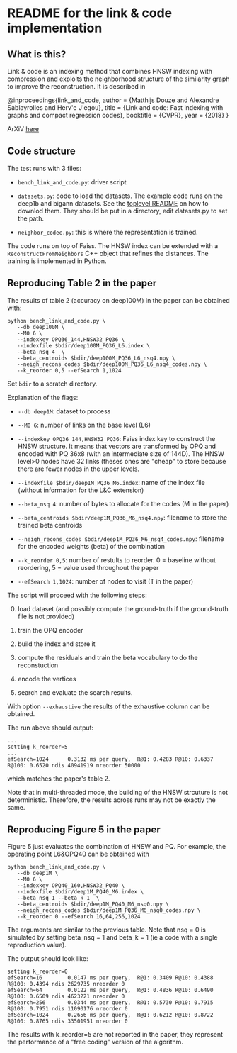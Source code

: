

README for the link & code implementation
=========================================

What is this?
-------------

Link & code is an indexing method that combines HNSW indexing with
compression and exploits the neighborhood structure of the similarity
graph to improve the reconstruction. It is described in

@inproceedings{link_and_code,
   author = {Matthijs Douze and Alexandre Sablayrolles and Herv\'e J\'egou},
   title = {Link and code: Fast indexing with graphs and compact regression codes},
   booktitle = {CVPR},
   year = {2018}
}

ArXiV [here](https://arxiv.org/abs/1804.09996)

Code structure
--------------

The test runs with 3 files:

- `bench_link_and_code.py`: driver script

- `datasets.py`: code to load the datasets. The example code runs on the
  deep1b and bigann datasets. See the [toplevel README](../README.md)
  on how to downlod them. They should be put in a directory, edit
  datasets.py to set the path.

- `neighbor_codec.py`: this is where the representation is trained.

The code runs on top of Faiss. The HNSW index can be extended with a
`ReconstructFromNeighbors` C++ object that refines the distances. The
training is implemented in Python.


Reproducing Table 2 in the paper
--------------------------------

The results of table 2 (accuracy on deep100M) in the paper can be
obtained with:

```
python bench_link_and_code.py \
   --db deep100M \
   --M0 6 \
   --indexkey OPQ36_144,HNSW32_PQ36 \
   --indexfile $bdir/deep100M_PQ36_L6.index \
   --beta_nsq 4  \
   --beta_centroids $bdir/deep100M_PQ36_L6_nsq4.npy \
   --neigh_recons_codes $bdir/deep100M_PQ36_L6_nsq4_codes.npy \
   --k_reorder 0,5 --efSearch 1,1024
```

Set `bdir` to a scratch directory.

Explanation of the flags:

- `--db deep1M`: dataset to process

- `--M0 6`: number of links on the base level (L6)

- `--indexkey OPQ36_144,HNSW32_PQ36`: Faiss index key to construct the
  HNSW structure. It means that vectors are transformed by OPQ and
  encoded with PQ 36x8 (with an intermediate size of 144D). The HNSW
  level>0 nodes have 32 links (theses ones are "cheap" to store
  because there are fewer nodes in the upper levels.

- `--indexfile $bdir/deep1M_PQ36_M6.index`: name of the index file
  (without information for the L&C extension)

- `--beta_nsq 4`: number of bytes to allocate for the codes (M in the
  paper)

- `--beta_centroids $bdir/deep1M_PQ36_M6_nsq4.npy`: filename to store
  the trained beta centroids

- `--neigh_recons_codes $bdir/deep1M_PQ36_M6_nsq4_codes.npy`: filename
  for the encoded weights (beta) of the combination

- `--k_reorder 0,5`: number of restults to reorder. 0 = baseline
  without reordering, 5 = value used throughout the paper

- `--efSearch 1,1024`: number of nodes to visit (T in the paper)

The script will proceed with the following steps:

0. load dataset (and possibly compute the ground-truth if the
ground-truth file is not provided)

1. train the OPQ encoder

2. build the index and store it

3. compute the residuals and train the beta vocabulary to do the reconstuction

4. encode the vertices

5. search and evaluate the search results.

With option `--exhaustive` the results of the exhaustive column can be
obtained.

The run above should output:
```
...
setting k_reorder=5
...
efSearch=1024      0.3132 ms per query,  R@1: 0.4283 R@10: 0.6337 R@100: 0.6520 ndis 40941919 nreorder 50000

```
which matches the paper's table 2.

Note that in multi-threaded mode, the building of the HNSW strcuture
is not deterministic. Therefore, the results across runs may not be exactly the same.

Reproducing Figure 5 in the paper
---------------------------------

Figure 5 just evaluates the combination of HNSW and PQ. For example,
the operating point L6&OPQ40 can be obtained with

```
python bench_link_and_code.py \
   --db deep1M \
   --M0 6 \
   --indexkey OPQ40_160,HNSW32_PQ40 \
   --indexfile $bdir/deep1M_PQ40_M6.index \
   --beta_nsq 1 --beta_k 1  \
   --beta_centroids $bdir/deep1M_PQ40_M6_nsq0.npy \
   --neigh_recons_codes $bdir/deep1M_PQ36_M6_nsq0_codes.npy \
   --k_reorder 0 --efSearch 16,64,256,1024
```

The arguments are similar to the previous table. Note that nsq = 0 is
simulated by setting beta_nsq = 1 and beta_k = 1 (ie a code with a single
reproduction value).

The output should look like:

```
setting k_reorder=0
efSearch=16        0.0147 ms per query,  R@1: 0.3409 R@10: 0.4388 R@100: 0.4394 ndis 2629735 nreorder 0
efSearch=64        0.0122 ms per query,  R@1: 0.4836 R@10: 0.6490 R@100: 0.6509 ndis 4623221 nreorder 0
efSearch=256       0.0344 ms per query,  R@1: 0.5730 R@10: 0.7915 R@100: 0.7951 ndis 11090176 nreorder 0
efSearch=1024      0.2656 ms per query,  R@1: 0.6212 R@10: 0.8722 R@100: 0.8765 ndis 33501951 nreorder 0
```

The results with k_reorder=5 are not reported in the paper, they
represent the performance of a "free coding" version of the algorithm.
